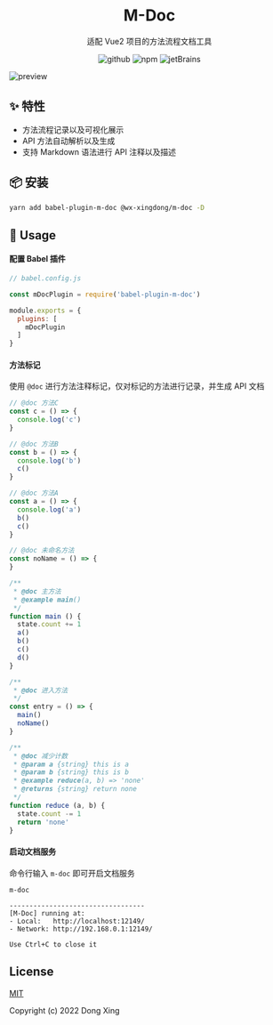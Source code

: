 <h1 align="center">M-Doc</h1>

<div align="center">
适配 Vue2 项目的方法流程文档工具

![github][github] ![npm][npm] ![jetBrains][jetBrains]
</div>


![preview](./screenshots/preview.gif)


[github]:https://img.shields.io/github/license/WX-DongXing/m-doc
[npm]:https://img.shields.io/npm/v/@wx-xingdong/m-doc?style=flat&logo=npm
[jetBrains]:https://img.shields.io/badge/thanks-JetBrains-%23000?style=flat&logo=jetBrains

## ✨ 特性

- 方法流程记录以及可视化展示
- API 方法自动解析以及生成
- 支持 Markdown 语法进行 API 注释以及描述

## 📦 安装
```bash
yarn add babel-plugin-m-doc @wx-xingdong/m-doc -D
```

## 🧐 Usage

#### 配置 Babel 插件
```javascript
// babel.config.js

const mDocPlugin = require('babel-plugin-m-doc')

module.exports = {
  plugins: [
    mDocPlugin
  ]
}

```

#### 方法标记
使用 `@doc` 进行方法注释标记，仅对标记的方法进行记录，并生成 API 文档

```javascript
// @doc 方法C
const c = () => {
  console.log('c')
}

// @doc 方法B
const b = () => {
  console.log('b')
  c()
}

// @doc 方法A
const a = () => {
  console.log('a')
  b()
  c()
}

// @doc 未命名方法
const noName = () => {
}

/**
 * @doc 主方法
 * @example main()
 */
function main () {
  state.count += 1
  a()
  b()
  c()
  d()
}

/**
 * @doc 进入方法
 */
const entry = () => {
  main()
  noName()
}

/**
 * @doc 减少计数
 * @param a {string} this is a
 * @param b {string} this is b
 * @example reduce(a, b) => 'none'
 * @returns {string} return none
 */
function reduce (a, b) {
  state.count -= 1
  return 'none'
}
```
#### 启动文档服务
命令行输入 `m-doc` 即可开启文档服务
```
m-doc

----------------------------------
[M-Doc] running at:
- Local:   http://localhost:12149/
- Network: http://192.168.0.1:12149/

Use Ctrl+C to close it
```

## License
[MIT](http://opensource.org/licenses/MIT)

Copyright (c) 2022 Dong Xing
